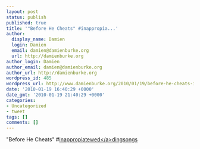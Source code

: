 ```yaml
---
layout: post
status: publish
published: true
title: '"Before He Cheats" #inappropia...'
author:
  display_name: Damien
  login: Damien
  email: damien@damienburke.org
  url: http://damienburke.org
author_login: Damien
author_email: damien@damienburke.org
author_url: http://damienburke.org
wordpress_id: 485
wordpress_url: http://www.damienburke.org/2010/01/19/before-he-cheats-inappropia/
date: '2010-01-19 16:40:29 +0000'
date_gmt: '2010-01-19 21:40:29 +0000'
categories:
- Uncategorized
- tweet
tags: []
comments: []
---
```

<p>"Before He Cheats" #<a href="http:&#47;&#47;search.twitter.com&#47;search?q=%23inappropiatewed" class="aktt_hashtag">inappropiatewed<&#47;a>dingsongs</p>
